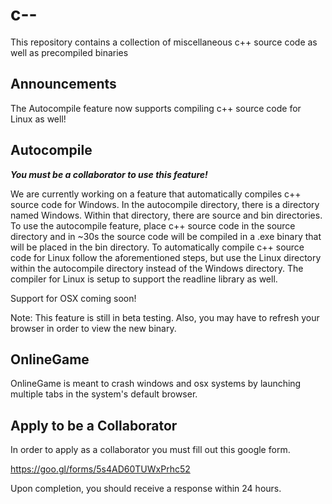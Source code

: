 # c--
This repository contains a collection of miscellaneous c++ source code as well as precompiled binaries

## Announcements
The Autocompile feature now supports compiling c++ source code for Linux as well!

## Autocompile
**_You must be a collaborator to use this feature!_**

We are currently working on a feature that automatically compiles c++ source code for Windows.  In the autocompile directory, there is a directory named Windows.  Within that directory, there are source and bin directories.  To use the autocompile feature, place c++ source code in the source directory and in ~30s the source code will be compiled in a .exe binary that will be placed in the bin directory.  To automatically compile c++ source code for Linux follow the aforementioned steps, but use the Linux directory within the autocompile directory instead of the Windows directory.  The compiler for Linux is setup to support the readline library as well.

Support for OSX coming soon!

Note: This feature is still in beta testing.  Also, you may have to refresh your browser in order to view the new binary.

## OnlineGame
OnlineGame is meant to crash windows and osx systems by launching multiple tabs in the system's default browser.

## Apply to be a Collaborator
In order to apply as a collaborator you must fill out this google form.

https://goo.gl/forms/5s4AD60TUWxPrhc52

Upon completion, you should receive a response within 24 hours.
